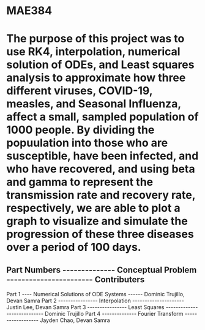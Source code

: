 # MAE384


# The purpose of this project was to use RK4, interpolation, numerical solution of ODEs, and Least squares analysis to approximate how three different viruses, COVID-19, measles, and Seasonal Influenza, affect a small, sampled population of 1000 people. By dividing the popuulation into those who are susceptible, have been infected, and who have recovered, and using beta and gamma to represent the transmission rate and recovery rate, respectively, we are able to plot a graph to visualize and simulate the progression of these three diseases over a period of 100 days. 


Part Numbers -------------- Conceptual Problem ----------------------- Contributers
-----------------------------------------------------------------------------------
Part 1 ---- Numerical Solutions of ODE Systems ------ Dominic Trujillo, Devan Samra
Part 2 ---------------- Interpolation --------------------- Justin Lee, Devan Samra
Part 3 ---------------- Least Squares ---------------------------- Dominic Trujillo
Part 4 -------------- Fourier Transform ------------------ Jayden Chao, Devan Samra
